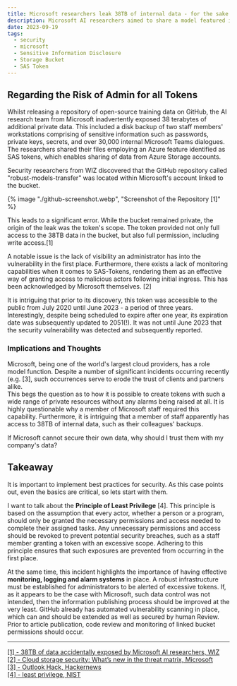 ```yaml
---
title: Microsoft researchers leak 38TB of internal data - for the sake of "AI"
description: Microsoft AI researchers aimed to share a model featured in a paper. Consequently, they generated a SAS token to retrieve the model from a storage bucket and shared a link publicly on GitHub. Unfortunately, the link unintentionally provided access to all the Buckets contents. This article discusses the resulting implications.
date: 2023-09-19
tags:
  - security
  - microsoft
  - Sensitive Information Disclosure
  - Storage Bucket
  - SAS Token
---
```

## Regarding the Risk of Admin for all Tokens

Whilst releasing a repository of open-source training data on GitHub, the AI research team from Microsoft inadvertently exposed 38 terabytes of additional private data.
This included a disk backup of two staff members' workstations comprising of sensitive information such as passwords, private keys, secrets, and over 30,000 internal Microsoft Teams dialogues.
The researchers shared their files employing an Azure feature identified as SAS tokens, which enables sharing of data from Azure Storage accounts.  

Security researchers from WIZ discovered that the GitHub repository called "robust-models-transfer" was located within Microsoft's account linked to the bucket.

{% image "./github-screenshot.webp", "Screenshot of the Repository [1]" %}

This leads to a significant error.
While the bucket remained private, the origin of the leak was the token's scope.
The token provided not only full access to the 38TB data in the bucket, but also full permission, including write access.[1]

A notable issue is the lack of visibility an administrator has into the vulnerability in the first place.
Furthermore, there exists a lack of monitoring capabilities when it comes to SAS-Tokens, rendering them as an effective way of granting access to malicious actors following initial ingress. 
This has been acknowledged by Microsoft themselves. [2]

It is intriguing that prior to its discovery, this token was accessible to the public from July 2020 until June 2023 - a period of three years.
Interestingly, despite being scheduled to expire after one year, its expiration date was subsequently updated to 2051(!).
It was not until June 2023 that the security vulnerability was detected and subsequently reported.

### Implications and Thoughts
Microsoft, being one of the world's largest cloud providers, has a role model function. 
Despite a number of significant incidents occurring recently (e.g. [3], such occurrences serve to erode the trust of clients and partners alike.    
This begs the question as to how it is possible to create tokens with such a wide range of private resources without any alarms being raised at all.
It is highly questionable why a member of Microsoft staff required this capability.
Furthermore, it is intriguing that a member of staff apparently has access to 38TB of internal data, such as their colleagues' backups.  

If Microsoft cannot secure their own data, why should I trust them with my company's data?

## Takeaway

It is important to implement best practices for security.
As this case points out, even the basics are critical, so lets start with them.  

I want to talk about the **Principle of Least Privilege** [4].
This principle is based on the assumption that every actor, whether a person or a program, should only be granted the necessary permissions and access needed to complete their assigned tasks.
Any unnecessary permissions and access should be revoked to prevent potential security breaches, such as a staff member granting a token with an excessive scope. 
Adhering to this principle ensures that such exposures are prevented from occurring in the first place.

At the same time, this incident highlights the importance of having effective **monitoring, logging and alarm systems** in place.
A robust infrastructure must be established for administrators to be alerted of excessive tokens.
If, as it appears to be the case with Microsoft, such data control was not intended, then the information publishing process should be improved at the very least.
GitHub already has automated vulnerability scanning in place, which can and should be extended as well as secured by human Review.
Prior to article publication, code review and monitoring of linked bucket permissions should occur.

---
<a href="https://www.wiz.io/blog/38-terabytes-of-private-data-accidentally-exposed-by-microsoft-ai-researchers" target="_blank">[1] - 38TB of data accidentally exposed by Microsoft AI researchers, WIZ</a>  
<a href="https://www.microsoft.com/en-us/security/blog/2023/09/07/cloud-storage-security-whats-new-in-the-threat-matrix/#:~:text=Create%20SAS%20Token" target="_blank">[2] - Cloud storage security: What’s new in the threat matrix, Microsoft</a>  
<a href="https://thehackernews.com/2023/09/outlook-breach-microsoft-reveals-how.html" target="_blank">[3] - Outlook Hack, Hackernews</a>  
<a href="https://csrc.nist.gov/glossary/term/least_privilege" target="_blank">[4] - least privilege, NIST</a>

